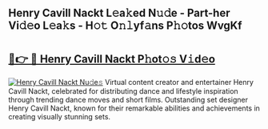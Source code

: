 ## Henry Cavill Nackt L𝚎a𝚔ed N𝚞𝚍e - Part-her Vi𝚍𝚎o L𝚎a𝚔s - H𝚘𝚝 O𝚗𝚕yf𝚊ns P𝚑𝚘tos WvgKf

# <h2><a href="http://kf48p03.oniu.top/?m=Henry+Cavill+Nackt">🔗👉 🔴 Henry Cavill Nackt P𝚑ot𝚘𝚜 V𝚒d𝚎o</a></h2>

[![Henry Cavill Nackt Nu𝚍e𝚜](https://i.imgur.com/0qMVB7G.gif)](http://kf48p03.oniu.top/?m=Henry+Cavill+Nackt)
Virtual content creator and entertainer Henry Cavill Nackt, celebrated for distributing dance and lifestyle inspiration through trending dance moves and short films. Outstanding set designer Henry Cavill Nackt, known for their remarkable abilities and achievements in creating visually stunning sets.  
